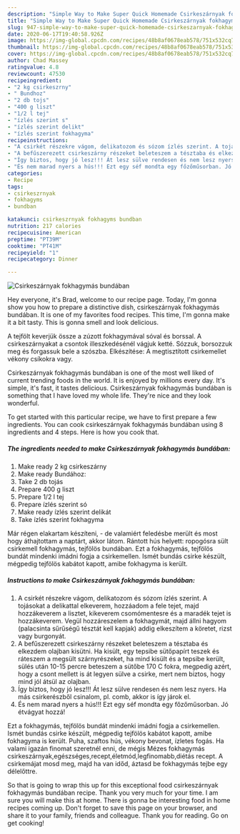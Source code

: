 ```yaml
---
description: "Simple Way to Make Super Quick Homemade Csirkeszárnyak fokhagymás bundában"
title: "Simple Way to Make Super Quick Homemade Csirkeszárnyak fokhagymás bundában"
slug: 947-simple-way-to-make-super-quick-homemade-csirkeszarnyak-fokhagymas-bundaban
date: 2020-06-17T19:40:58.926Z
image: https://img-global.cpcdn.com/recipes/48b8af0678eab578/751x532cq70/csirkeszarnyak-fokhagymas-bundaban-recept-foto.jpg
thumbnail: https://img-global.cpcdn.com/recipes/48b8af0678eab578/751x532cq70/csirkeszarnyak-fokhagymas-bundaban-recept-foto.jpg
cover: https://img-global.cpcdn.com/recipes/48b8af0678eab578/751x532cq70/csirkeszarnyak-fokhagymas-bundaban-recept-foto.jpg
author: Chad Massey
ratingvalue: 4.8
reviewcount: 47530
recipeingredient:
- "2 kg csirkeszrny"
- " Bundhoz"
- "2 db tojs"
- "400 g liszt"
- "1/2 l tej"
- "ízlés szerint s"
- "ízlés szerint delikt"
- "ízlés szerint fokhagyma"
recipeinstructions:
- "A csirkét részekre vágom, delikatozom és sózom ízlés szerint. A tojásokat a delikattal elkeverem, hozzáadom a fele tejet, majd hozzákeverem a lisztet, kikeverem csomómentesre és a maradék tejet is hozzákeverem. Vegül hozzáreszelem a fokhagymát, majd állni hagyom (palacsinta sűrűségű tésztát kell kapjak) addig elkeszítem a köretet, rizst vagy burgonyát."
- "A befűszerezett csirkeszárny részeket beleteszem a tésztaba és elkezdem olajban kisütni. Ha kisült, egy tepsibe sütőpapírt teszek és ráteszem a megsült szárnyrészeket, ha mind kisült és a tepsibe került, sülés után 10-15 percre beteszem a sütőbe 170 C fokra, megpedig azért, hogy a csont mellett is át legyen sülve a csirke, mert nem biztos, hogy mind jól átsül az olajban."
- "Így biztos, hogy jó lesz!!! Át lesz sülve rendesen és nem lesz nyers. Ha más csirkerészből csinalom, pl. comb, akkor is így járok el."
- "És nem marad nyers a hús!!! Ezt egy séf mondta egy főzőműsorban. Jó étvágyat hozzá!"
categories:
- Recipe
tags:
- csirkeszrnyak
- fokhagyms
- bundban

katakunci: csirkeszrnyak fokhagyms bundban 
nutrition: 217 calories
recipecuisine: American
preptime: "PT39M"
cooktime: "PT41M"
recipeyield: "1"
recipecategory: Dinner

---
```



![Csirkeszárnyak fokhagymás bundában](https://img-global.cpcdn.com/recipes/48b8af0678eab578/751x532cq70/csirkeszarnyak-fokhagymas-bundaban-recept-foto.jpg)

Hey everyone, it's Brad, welcome to our recipe page. Today, I'm gonna show you how to prepare a distinctive dish, csirkeszárnyak fokhagymás bundában. It is one of my favorites food recipes. This time, I'm gonna make it a bit tasty. This is gonna smell and look delicious.

A tejfölt keverjük össze a zúzott fokhagymával sóval és borssal. A csirkeszárnyakat a csontok illeszkedésénél vágjuk ketté. Sózzuk, borsozzuk meg és forgassuk bele a szószba. Elkészítése: A megtisztított csirkemellet vékony csíkokra vagy.

Csirkeszárnyak fokhagymás bundában is one of the most well liked of current trending foods in the world. It is enjoyed by millions every day. It's simple, it's fast, it tastes delicious. Csirkeszárnyak fokhagymás bundában is something that I have loved my whole life. They're nice and they look wonderful.


To get started with this particular recipe, we have to first prepare a few ingredients. You can cook csirkeszárnyak fokhagymás bundában using 8 ingredients and 4 steps. Here is how you cook that.

<!--inarticleads1-->

##### The ingredients needed to make Csirkeszárnyak fokhagymás bundában:

1. Make ready 2 kg csirkeszárny
1. Make ready  Bundához:
1. Take 2 db tojás
1. Prepare 400 g liszt
1. Prepare 1/2 l tej
1. Prepare ízlés szerint só
1. Make ready ízlés szerint delikát
1. Take ízlés szerint fokhagyma


Már régen elakartam készíteni, - de valamiért feledésbe merült és most hogy áthajtottam a naptárt, akkor látom. Rántott hús helyett: ropogósra sült csirkemell fokhagymás, tejfölös bundában. Ezt a fokhagymás, tejfölös bundát mindenki imádni fogja a csirkemellen. Ismét bundás csirke készült, mégpedig tejfölös kabátot kapott, amibe fokhagyma is került. 

<!--inarticleads2-->

##### Instructions to make Csirkeszárnyak fokhagymás bundában:

1. A csirkét részekre vágom, delikatozom és sózom ízlés szerint. A tojásokat a delikattal elkeverem, hozzáadom a fele tejet, majd hozzákeverem a lisztet, kikeverem csomómentesre és a maradék tejet is hozzákeverem. Vegül hozzáreszelem a fokhagymát, majd állni hagyom (palacsinta sűrűségű tésztát kell kapjak) addig elkeszítem a köretet, rizst vagy burgonyát.
1. A befűszerezett csirkeszárny részeket beleteszem a tésztaba és elkezdem olajban kisütni. Ha kisült, egy tepsibe sütőpapírt teszek és ráteszem a megsült szárnyrészeket, ha mind kisült és a tepsibe került, sülés után 10-15 percre beteszem a sütőbe 170 C fokra, megpedig azért, hogy a csont mellett is át legyen sülve a csirke, mert nem biztos, hogy mind jól átsül az olajban.
1. Így biztos, hogy jó lesz!!! Át lesz sülve rendesen és nem lesz nyers. Ha más csirkerészből csinalom, pl. comb, akkor is így járok el.
1. És nem marad nyers a hús!!! Ezt egy séf mondta egy főzőműsorban. Jó étvágyat hozzá!


Ezt a fokhagymás, tejfölös bundát mindenki imádni fogja a csirkemellen. Ismét bundás csirke készült, mégpedig tejfölös kabátot kapott, amibe fokhagyma is került. Puha, szaftos hús, vékony bevonat, ízletes fogás. Ha valami igazán finomat szeretnél enni, de mégis Mézes fokhagymás csirkeszárnyak,egészséges,recept,életmód,legfinomabb,diétás recept. A csirkemájat mosd meg, majd ha van időd, áztasd be fokhagymás tejbe egy délelőttre. 

So that is going to wrap this up for this exceptional food csirkeszárnyak fokhagymás bundában recipe. Thank you very much for your time. I am sure you will make this at home. There is gonna be interesting food in home recipes coming up. Don't forget to save this page on your browser, and share it to your family, friends and colleague. Thank you for reading. Go on get cooking!
